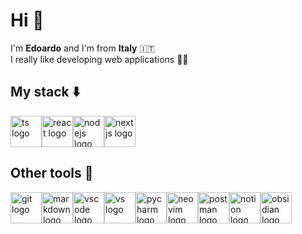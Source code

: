 # Hi 👋

I'm **Edoardo** and I'm from **Italy** 🇮🇹 \
I really like developing web applications 👨‍💻

## My stack ⬇️
<div style="display:flex;">
  <img src="https://upload.wikimedia.org/wikipedia/commons/thumb/4/4c/Typescript_logo_2020.svg/512px-Typescript_logo_2020.svg.png" alt="ts logo" style="height: 50px" />
  <img src="https://upload.wikimedia.org/wikipedia/commons/thumb/a/a7/React-icon.svg/512px-React-icon.svg.png?20220125121207" alt="react logo" style="height:50px"/>
  <img src="https://upload.wikimedia.org/wikipedia/commons/thumb/d/d9/Node.js_logo.svg/640px-Node.js_logo.svg.png" alt="nodejs logo" style="height:50px"/>
  <img src="https://upload.wikimedia.org/wikipedia/commons/thumb/8/8e/Nextjs-logo.svg/640px-Nextjs-logo.svg.png" alt="nextjs logo" style="height:50px"/>
</div>

## Other tools 🚀
<div style="display: flex;">
  <img src="https://upload.wikimedia.org/wikipedia/commons/thumb/e/e0/Git-logo.svg/640px-Git-logo.svg.png" alt="git logo" style="height:50px"/>
  <img src="https://upload.wikimedia.org/wikipedia/commons/thumb/4/48/Markdown-mark.svg/640px-Markdown-mark.svg.png" alt="markdown logo" style="height:50px"/>
  <img src="https://upload.wikimedia.org/wikipedia/commons/thumb/9/9a/Visual_Studio_Code_1.35_icon.svg/640px-Visual_Studio_Code_1.35_icon.svg.png" alt="vscode logo" style="height:50px"/>
  <img src="https://upload.wikimedia.org/wikipedia/commons/thumb/2/2c/Visual_Studio_Icon_2022.svg/193px-Visual_Studio_Icon_2022.svg.png?20221004110509" alt="vs logo" style="height:50px"/>
  <img src="https://upload.wikimedia.org/wikipedia/commons/thumb/1/1d/PyCharm_Icon.svg/640px-PyCharm_Icon.svg.png" alt="pycharm logo" style="height:50px"/>
  <img src="https://upload.wikimedia.org/wikipedia/commons/thumb/0/07/Neovim-mark-flat.svg/640px-Neovim-mark-flat.svg.png" alt="neovim logo" style="height:50px"/>
  <img src="https://upload.wikimedia.org/wikipedia/commons/thumb/c/c2/Postman_%28software%29.png/640px-Postman_%28software%29.png" alt="postman logo" style="height:50px"/>
  <img src="https://upload.wikimedia.org/wikipedia/commons/thumb/e/e9/Notion-logo.svg/100px-Notion-logo.svg.png?20220918151013" alt="notion logo" style="height:50px"/>
  <img src="https://upload.wikimedia.org/wikipedia/commons/thumb/1/10/2023_Obsidian_logo.svg/512px-2023_Obsidian_logo.svg.png?20230604143825" alt="obsidian logo" style="height:50px"/>
</div>

<!---
Edoo29/Edoo29 is a ✨ special ✨ repository because its `README.md` (this file) appears on your GitHub profile.
You can click the Preview link to take a look at your changes.
--->
